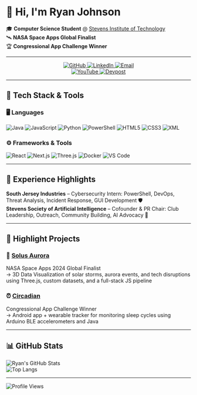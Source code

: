# 👋 Hi, I'm Ryan Johnson

🎓 **Computer Science Student** @ [Stevens Institute of Technology](https://www.stevens.edu/)  
🛰️ **NASA Space Apps Global Finalist**  
🏆 **Congressional App Challenge Winner**

---

<p align="center">
  <a href="https://github.com/RJohnson2106">
    <img alt="GitHub" src="https://img.shields.io/badge/GitHub-View-181717?style=for-the-badge&logo=github&logoColor=white" />
  </a>
  <a href="https://www.linkedin.com/in/ryan-johnson-559b822b6/">
    <img alt="LinkedIn" src="https://img.shields.io/badge/LinkedIn-Connect-0A66C2?style=for-the-badge&logo=linkedin&logoColor=white" />
  </a>
  <a href="mailto:privateryan112106@gmail.com">
    <img alt="Email" src="https://img.shields.io/badge/Gmail-Email-D14836?style=for-the-badge&logo=gmail&logoColor=white" />
  </a>
  <br />
  <a href="https://www.youtube.com/@RyanJohnson-rw8wx">
    <img alt="YouTube" src="https://img.shields.io/badge/YouTube-View-FF0000?style=for-the-badge&logo=youtube&logoColor=white" />
  </a>
  <a href="https://www.tiktok.com/@realryanjohnson>
    <img alt="TikTok" src="https://img.shields.io/badge/TikTok-View-000000?style=for-the-badge&logo=tiktok&logoColor=white" />
  </a>
  <a href="https://devpost.com/RJohnson2106">
    <img alt="Devpost" src="https://img.shields.io/badge/Devpost-Projects-003E54?style=for-the-badge&logo=devpost&logoColor=white" />
  </a>

</p>

---

## 🔧 Tech Stack & Tools

### 🖥️ Languages

![Java](https://img.shields.io/badge/Java-ED8B00?style=flat&logo=java&logoColor=white)
![JavaScript](https://img.shields.io/badge/JavaScript-F7DF1E?style=flat&logo=javascript&logoColor=black)
![Python](https://img.shields.io/badge/Python-3776AB?style=flat&logo=python&logoColor=white)
![PowerShell](https://img.shields.io/badge/PowerShell-5391FE?style=flat&logo=powershell&logoColor=white)
![HTML5](https://img.shields.io/badge/HTML5-E34F26?style=flat&logo=html5&logoColor=white)
![CSS3](https://img.shields.io/badge/CSS3-1572B6?style=flat&logo=css3&logoColor=white)
![XML](https://img.shields.io/badge/XML-0060AC?style=flat&logo=w3c&logoColor=white)

### ⚙️ Frameworks & Tools

![React](https://img.shields.io/badge/React-20232a?style=flat&logo=react&logoColor=61dafb)
![Next.js](https://img.shields.io/badge/Next.js-000000?style=flat&logo=next.js&logoColor=white)
![Three.js](https://img.shields.io/badge/Three.js-000000?style=flat&logo=three.js&logoColor=white)
![Docker](https://img.shields.io/badge/Docker-2496ED?style=flat&logo=docker&logoColor=white)
![VS Code](https://img.shields.io/badge/VSCode-007ACC?style=flat&logo=visual-studio-code&logoColor=white)

---

## 🌟 Experience Highlights

**South Jersey Industries** – Cybersecurity Intern: PowerShell, DevOps, Threat Analysis, Incident Response, GUI Development 🛡️  
**Stevens Society of Artificial Intelligence** – Cofounder & PR Chair: Club Leadership, Outreach, Community Building, AI Advocacy 🤖

---

## 🚀 Highlight Projects

### 🌌 [Solus Aurora](https://github.com/RJohnson2106/Solus-Aurora)
NASA Space Apps 2024 Global Finalist  
→ 3D Data Visualization of solar storms, aurora events, and tech disruptions using Three.js, custom datasets, and a full-stack JS pipeline

### ⏰ [Circadian](https://github.com/RJohnson2106/Circadian)
Congressional App Challenge Winner  
→ Android app + wearable tracker for monitoring sleep cycles using Arduino BLE accelerometers and Java

---

## 📊 GitHub Stats

![Ryan's GitHub Stats](https://github-readme-stats.vercel.app/api?username=RJohnson2106&show_icons=true&theme=merko )  
![Top Langs](https://github-readme-stats.vercel.app/api/top-langs/?username=RJohnson2106&layout=compact&hide=tex&theme=merko)

---

![Profile Views](https://komarev.com/ghpvc/?username=RJohnson2106&style=flat&color=green)
